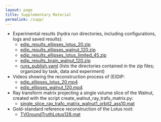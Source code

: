 ```yaml
---
layout: page
title: Supplementary Material
permalink: /supp/
---
```


* Experimental results (hydra run directories, including configurations, logs and saved results):
    - <a href="https://zenodo.org/record/5574587/files/edip_results_ellipses_lotus_20.zip?download=1">edip_results_ellipses_lotus_20.zip</a>
    - <a href="https://zenodo.org/record/5574587/files/edip_results_ellipses_walnut_120.zip?download=1">edip_results_ellipses_walnut_120.zip</a>
    - <a href="https://zenodo.org/record/5574587/files/edip_results_ellipses_lotus_limited_45.zip?download=1">edip_results_ellipses_lotus_limited_45.zip</a>
    - <a href="https://zenodo.org/record/5574587/files/edip_results_brain_walnut_120.zip?download=1">edip_results_brain_walnut_120.zip</a>
    - <a href="https://zenodo.org/record/5574587/files/runs_publish.yaml?download=1">runs_publish.yaml</a> (lists the directories contained in the zip files; organized by task, data and experiment)
* Videos showing the reconstruction process of (E)DIP:
    - <a href="https://zenodo.org/record/5574587/files/edip_ellipses_lotus_20.mp4?download=1">edip_ellipses_lotus_20.mp4</a>
    - <a href="https://zenodo.org/record/5574587/files/edip_ellipses_walnut_120.mp4?download=1">edip_ellipses_walnut_120.mp4</a>
* Ray transform matrix projecting a single volume slice of the Walnut, created with the script create_walnut_ray_trafo_matrix.py:
    - <a href="https://zenodo.org/record/5574587/files/single_slice_ray_trafo_matrix_walnut1_orbit2_ass10.mat?download=1">single_slice_ray_trafo_matrix_walnut1_orbit2_ass10.mat</a>
* Gold-standard reference reconstruction of the Lotus root:
    - <a href="https://zenodo.org/record/5574587/files/TVGroundTruthLotus128.mat?download=1">TVGroundTruthLotus128.mat</a>
